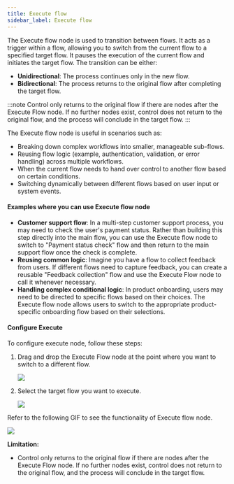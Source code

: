 ```yaml
---
title: Execute flow
sidebar_label: Execute flow
---
```


The Execute flow node is used to transition between flows. It acts as a trigger within a flow, allowing you to switch from the current flow to a specified target flow. It pauses the execution of the current flow and initiates the target flow. The transition can be either:
  * **Unidirectional**: The process continues only in the new flow.
  * **Bidirectional**: The process returns to the original flow after completing the target flow.

:::note
Control only returns to the original flow if there are nodes after the Execute Flow node. If no further nodes exist, control does not return to the original flow, and the process will conclude in the target flow.
:::

The Execute flow node is useful in scenarios such as:
* Breaking down complex workflows into smaller, manageable sub-flows.
* Reusing flow logic (example, authentication, validation, or error handling) across multiple workflows.
* When the current flow needs to hand over control to another flow based on certain conditions.
* Switching dynamically between different flows based on user input or system events.

#### Examples where you can use Execute flow node

* **Customer support flow**: In a multi-step customer support process, you may need to check the user's payment status. Rather than building this step directly into the main flow, you can use the Execute flow node to switch to "Payment status check" flow and then return to the main support flow once the check is complete.
* **Reusing common logic**: Imagine you have a flow to collect feedback from users. If different flows need to capture feedback, you can create a reusable "Feedback collection" flow and use the Execute Flow node to call it whenever necessary.
* **Handling complex conditional logic**: In product onboarding, users may need to be directed to specific flows based on their choices. The Execute flow node allows users to switch to the appropriate product-specific onboarding flow based on their selections.

#### Configure Execute 

To configure execute node, follow these steps:

1. Drag and drop the Execute Flow node at the point where you want to switch to a different flow.

    ![](https://imgur.com/Wq8qH7K.png)
 
2. Select the target flow you want to execute.

     ![](https://imgur.com/HqX3Om8.png)
     
     
Refer to the following GIF to see the functionality of Execute flow node.

   ![](https://imgur.com/TPNpuwm.gif)
     
**Limitation:**

* Control only returns to the original flow if there are nodes after the Execute Flow node. If no further nodes exist, control does not return to the original flow, and the process will conclude in the target flow.